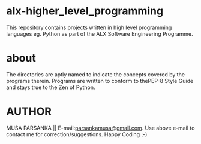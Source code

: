 # alx-higher_level_programming
This repository contains projects written in high level programming languages eg. Python as part of the ALX Software Engineering Programme.
# about
The directories are aptly named to indicate the concepts covered by the programs therein. Programs are written to conform to thePEP-8 Style Guide and stays true to the Zen of Python.
# AUTHOR
MUSA PARSANKA || E-mail:parsankamusa@gmail.com. Use above e-mail to contact me for correction/suggestions. Happy Coding ;-)
